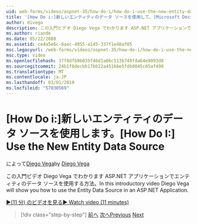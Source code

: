 ```yaml
---
uid: web-forms/videos/aspnet-35/how-do-i/how-do-i-use-the-new-entity-data-source
title: '[How Do i:]新しいエンティティのデータ ソースを使用して、|Microsoft Docs'
author: divega
description: この入門ビデオ Diego Vega でわかります ASP.NET アプリケーションでエンティティのデータ ソースを使用する方法。
ms.author: riande
ms.date: 05/22/2008
ms.assetid: ce4a5e6c-8aec-4955-a145-337f1e48af05
msc.legacyurl: /web-forms/videos/aspnet-35/how-do-i/how-do-i-use-the-new-entity-data-source
msc.type: video
ms.openlocfilehash: 37f8dfb9b035f46d1a06c513b749fda64e9093d8
ms.sourcegitcommit: 24b1f6decbb17bb22a45166e5fdb0845c65af498
ms.translationtype: MT
ms.contentlocale: ja-JP
ms.lasthandoff: 03/01/2019
ms.locfileid: "57030569"
---
```

<a name="how-do-i-use-the-new-entity-data-source"></a><span data-ttu-id="490bb-103">[How Do i:]新しいエンティティのデータ ソースを使用します。</span><span class="sxs-lookup"><span data-stu-id="490bb-103">[How Do I:] Use the New Entity Data Source</span></span>
====================
<span data-ttu-id="490bb-104">によって[Diego Vega](https://github.com/divega)</span><span class="sxs-lookup"><span data-stu-id="490bb-104">by [Diego Vega](https://github.com/divega)</span></span>

<span data-ttu-id="490bb-105">この入門ビデオ Diego Vega でわかります ASP.NET アプリケーションでエンティティのデータ ソースを使用する方法。</span><span class="sxs-lookup"><span data-stu-id="490bb-105">In this introductory video Diego Vega will show you how to use the Entity Data Source in an ASP.NET Application.</span></span>

[<span data-ttu-id="490bb-106">&#9654;(11 分) のビデオを見る</span><span class="sxs-lookup"><span data-stu-id="490bb-106">&#9654; Watch video (11 minutes)</span></span>](https://channel9.msdn.com/Blogs/ASP-NET-Site-Videos/how-do-i-use-the-new-entity-data-source)

> [!div class="step-by-step"]
> <span data-ttu-id="490bb-107">[前へ](how-do-i-get-started-with-the-entity-framework.md)
> [次へ](how-do-i-serialize-a-graph-with-the-entity-framework.md)</span><span class="sxs-lookup"><span data-stu-id="490bb-107">[Previous](how-do-i-get-started-with-the-entity-framework.md)
[Next](how-do-i-serialize-a-graph-with-the-entity-framework.md)</span></span>
